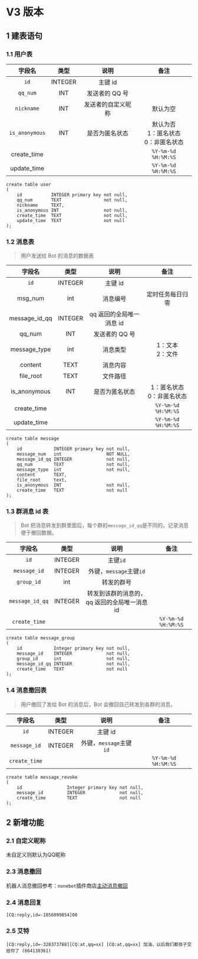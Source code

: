 # V3 版本

## 1 建表语句

### 1.1 用户表

|     字段名     |  类型   |        说明        |                     备注                     |
| :------------: | :-----: | :----------------: | :------------------------------------------: |
|      `id`      | INTEGER |      主键 id       |                                              |
|    `qq_num`    |   INT   |   发送者的 QQ 号   |                                              |
|   `nickname`   |   INT   | 发送者的自定义昵称 |                   默认为空                   |
| `is_anonymous` |   INT   |   是否为匿名状态   | 默认为否<br />1：匿名状态<br />0：非匿名状态 |
|  create_time   |         |                    |             `%Y-%m-%d %H:%M:%S`              |
|  update_time   |         |                    |             `%Y-%m-%d %H:%M:%S`              |

```sqlite
create table user
(
    id           INTEGER primary key not null,
    qq_num       TEXT                not null,
    nickname     TEXT,
    is_anonymous INT                 not null,
    create_time  TEXT                not null,
    update_time  TEXT                not null
);
```

### 1.2 消息表

> 用户发送给 Bot 的消息的数据表

|    字段名     |  类型   |           说明           |              备注              |
| :-----------: | :-----: | :----------------------: | :----------------------------: |
|     `id`      | INTEGER |         主键 id          |                                |
|    msg_num    |   int   |         消息编号         |        定时任务每日归零        |
| message_id_qq | INTEGER | qq 返回的全局唯一消息 id |                                |
|    qq_num     |   INT   |      发送者的 QQ 号      |                                |
| message_type  |   int   |         消息类型         |      1：文本<br />2：文件      |
|    content    |  TEXT   |         消息内容         |                                |
|   file_root   |  TEXT   |         文件路径         |                                |
| is_anonymous  |   INT   |      是否为匿名状态      | 1：匿名状态<br />0：非匿名状态 |
|  create_time  |         |                          |      `%Y-%m-%d %H:%M:%S`       |
|  update_time  |         |                          |      `%Y-%m-%d %H:%M:%S`       |

```sqlite
create table message
(
    id            INTEGER primary key not null,
    message_num   int                 NOT NULL,
    message_id_qq INTEGER             not null,
    qq_num        TEXT                not null,
    message_type  int                 not null,
    content       TEXT,
    file_root     text,
    is_anonymous  INT                 not null,
    create_time   TEXT                not null
);
```

### 1.3 群消息 id 表

> Bot 把消息转发到群里面后，每个群的`message_id_qq`是不同的。记录消息便于撤回数据。

|     字段名      |  类型   |                     说明                     |        备注         |
| :-------------: | :-----: | :------------------------------------------: | :-----------------: |
|      `id`       | INTEGER |                   主键`id`                   |                     |
|  `message_id`   | INTEGER |           外键，`message`主键`id`            |                     |
|   `group_id`    |   int   |                  转发的群号                  |                     |
| `message_id_qq` | INTEGER | 转发到该群的消息的，qq 返回的全局唯一消息 id |                     |
|  `create_time`  |         |                                              | `%Y-%m-%d %H:%M:%S` |

```sqlite
create table message_group
(
    id            Integer primary key not null,
    message_id    INTEGER             not null,
    group_id      int                 not null,
    message_id_qq INTEGER             not null,
    create_time   TEXT                not null
);
```

### 1.4 消息撤回表

> 用户撤回了发给 Bot 的消息后，Bot 会撤回自己转发到各群的消息。

|    字段名     |  类型   |          说明           |        备注         |
| :-----------: | :-----: | :---------------------: | :-----------------: |
|     `id`      | INTEGER |         主键 id         |                     |
| `message_id`  | INTEGER | 外键，`message`主键`id` |                     |
| `create_time` |         |                         | `%Y-%m-%d %H:%M:%S` |

```sqlite
create table message_revoke
(
    id                 Integer primary key not null,
    message_id         INTEGER             not null,
    create_time        TEXT                not null
);
```

## 2 新增功能

### 2.1 自定义昵称

未自定义则默认为QQ昵称

### 2.3 消息撤回

机器人消息撤回参考：```nonebot```插件商店[主动消息撤回](https://github.com/ssttkkl/nonebot-plugin-revoke)

### 2.4 消息回复

```
[CQ:reply,id=-1856099854]00
```

### 2.5 艾特

```
[CQ:reply,id=-328373788][CQ:at,qq=xx] [CQ:at,qq=xx] 加油，以后我们都孩子交给你了 (664130361)
```

